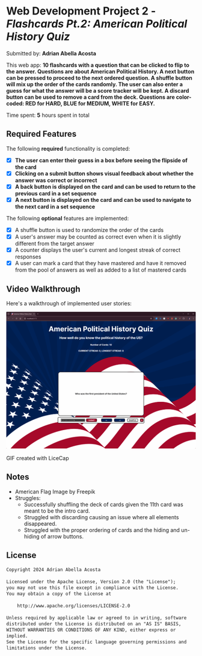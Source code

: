 # Web Development Project 2 - _Flashcards Pt.2: American Political History Quiz_

Submitted by: **Adrian Abella Acosta**

This web app: **10 flashcards with a question that can be clicked to flip to the answer. Questions are about American Political History. A next button can be pressed to proceed to the next ordered question. A shuffle button will mix up the order of the cards randomly. The user can also enter a guess for what the answer will be a score tracker will be kept. A discard button can be used to remove a card from the deck. Questions are color-coded: RED for HARD, BLUE for MEDIUM, WHITE for EASY.**

Time spent: **5** hours spent in total

## Required Features

The following **required** functionality is completed:

- [x] **The user can enter their guess in a box before seeing the flipside of the card**
- [x] **Clicking on a submit button shows visual feedback about whether the answer was correct or incorrect**
- [x] **A back button is displayed on the card and can be used to return to the previous card in a set sequence**
- [x] **A next button is displayed on the card and can be used to navigate to the next card in a set sequence**

The following **optional** features are implemented:

- [x] A shuffle button is used to randomize the order of the cards
- [x] A user's answer may be counted as correct even when it is slightly different from the target answer
- [x] A counter displays the user's current and longest streak of correct responses
- [x] A user can mark a card that they have mastered and have it removed from the pool of answers as well as added to a list of mastered cards

## Video Walkthrough

Here's a walkthrough of implemented user stories:

<img src='/public/VideoWalkthrough.gif' title='Video Walkthrough' width='' alt='Video Walkthrough' />

<!-- Replace this with whatever GIF tool you used! -->
GIF created with LiceCap
<!-- Recommended tools:
[Kap](https://getkap.co/) for macOS
[ScreenToGif](https://www.screentogif.com/) for Windows
[peek](https://github.com/phw/peek) for Linux. -->

## Notes

- American Flag Image by Freepik
- Struggles:
  - Successfully shuffling the deck of cards given the 11th card was meant to be the intro card.
  - Struggled with discarding causing an issue where all elements disappeared.
  - Struggled with the proper ordering of cards and the hiding and un-hiding of arrow buttons.

## License

    Copyright 2024 Adrian Abella Acosta

    Licensed under the Apache License, Version 2.0 (the "License");
    you may not use this file except in compliance with the License.
    You may obtain a copy of the License at

        http://www.apache.org/licenses/LICENSE-2.0

    Unless required by applicable law or agreed to in writing, software
    distributed under the License is distributed on an "AS IS" BASIS,
    WITHOUT WARRANTIES OR CONDITIONS OF ANY KIND, either express or implied.
    See the License for the specific language governing permissions and
    limitations under the License.
